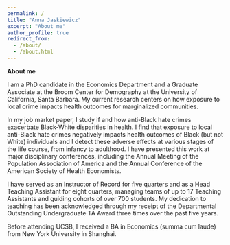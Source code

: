 ```yaml
---
permalink: /
title: "Anna Jaskiewicz"
excerpt: "About me"
author_profile: true
redirect_from: 
  - /about/
  - /about.html
---
```

**About me**

I am a PhD candidate in the Economics Department and a Graduate Associate at the Broom Center for Demography at the University of California, Santa Barbara. My current research centers on how exposure to local crime impacts health outcomes for marginalized communities. 

In my job market paper, I study if and how anti-Black hate crimes exacerbate Black-White disparities in health. I find that exposure to local anti-Black hate crimes negatively impacts health outcomes of Black (but not White) individuals and I detect these adverse effects at various stages of the life course, from infancy to adulthood. I have presented this work at major disciplinary conferences, including the Annual Meeting of the Population Association of America and the Annual Conference of the American Society of Health Economists. 

I have served as an Instructor of Record for five quarters and as a Head Teaching Assistant for eight quarters, managing teams of up to 17 Teaching Assistants and guiding cohorts of over 700 students. My dedication to teaching has been acknowledged through my receipt of the Departmental Outstanding Undergraduate TA Award three times over the past five years.

Before attending UCSB, I received a BA in Economics (summa cum laude) from New York University in Shanghai. 


